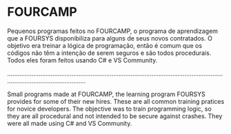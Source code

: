 # FOURCAMP

Pequenos programas feitos no FOURCAMP, o programa de aprendizagem que a FOURSYS disponibiliza para alguns de seus novos contratados. O objetivo era treinar a lógica de programação, então é comum que os códigos não têm a intenção de serem seguros e são todos procedurais. Todos eles foram feitos usando C# e VS Community.

.........................................................................................................................................................................

Small programs made at FOURCAMP, the learning program FOURSYS provides for some of their new hires.
These are all common training pratices for novice developers. The objective was to train programming logic, so they are all procedural and not intended to be secure against crashes. They were all made using C# and VS Community.
